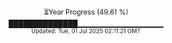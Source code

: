 <p align="center">
⏳Year Progress (49.61 %) <br>
██████████████▁▁▁▁▁▁▁▁▁▁▁▁▁▁▁▁ <br>
<sub>Updated: Tue, 01 Jul 2025 02:11:21 GMT</sub>
</p>

